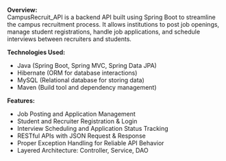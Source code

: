 **Overview:**  
CampusRecruit_API is a backend API built using Spring Boot to streamline the campus recruitment process. It allows institutions to post job openings, manage student registrations, handle job applications, and schedule interviews between recruiters and students.

**Technologies Used:**
- Java (Spring Boot, Spring MVC, Spring Data JPA)
- Hibernate (ORM for database interactions)
- MySQL (Relational database for storing data)
- Maven (Build tool and dependency management)

**Features:**
- Job Posting and Application Management
- Student and Recruiter Registration & Login
- Interview Scheduling and Application Status Tracking
- RESTful APIs with JSON Request & Response
- Proper Exception Handling for Reliable API Behavior
- Layered Architecture: Controller, Service, DAO
  
